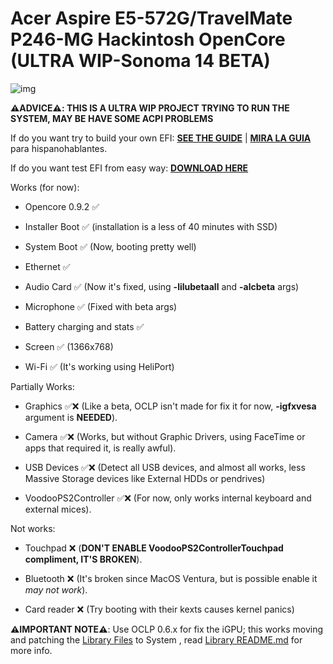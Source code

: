 # Acer Aspire E5-572G/TravelMate P246-MG Hackintosh OpenCore (ULTRA WIP-Sonoma 14 BETA)

[Library Files]: https://github.com/sebasrock156/Acer-E5-572-TMP246-OpenCore/tree/Sonoma-beta/System/Library
[Library README.md]: https://github.com/sebasrock156/Acer-E5-572-TMP246-OpenCore/blob/Sonoma-beta/System/Library/README.md
[DOWNLOAD HERE]: https://github.com/sebasrock156/Acer-E5-572-TMP246-OpenCore/releases/tag/sonoma-beta01
[SEE THE GUIDE]: https://github.com/sebasrock156/Acer-E5-572-TMP246-OpenCore/tree/Sonoma-beta/GUIDE.md
[MIRA LA GUIA]: https://github.com/sebasrock156/Acer-E5-572-TMP246-OpenCore/tree/Sonoma-beta/GUIA.md

![img](https://i.imgur.com/zLH08nx.png)

**⚠️ADVICE⚠️:  THIS IS A ULTRA WIP PROJECT TRYING TO RUN THE SYSTEM, MAY BE HAVE SOME ACPI PROBLEMS**

If do you want try to build your own EFI: **[SEE THE GUIDE]** | **[MIRA LA GUIA]** para hispanohablantes.

If do you want test EFI from easy way:
**[DOWNLOAD HERE]**

Works (for now):
- Opencore 0.9.2 ✅

- Installer Boot ✅  (installation is a less of 40 minutes with SSD) 

- System Boot ✅  (Now, booting pretty well)

- Ethernet ✅

- Audio Card ✅  (Now it's fixed, using **-lilubetaall** and **-alcbeta** args)

- Microphone ✅  (Fixed with beta args)

- Battery charging and stats ✅

- Screen ✅  (1366x768)

- Wi-Fi ✅  (It's working using HeliPort)

Partially Works:

- Graphics ✅❌  (Like a beta, OCLP isn't made for fix it for now, **-igfxvesa** argument is **NEEDED**).

- Camera ✅❌  (Works, but without Graphic Drivers, using FaceTime or apps that required it, is really awful).

- USB Devices ✅❌  (Detect all USB devices, and almost all works, less Massive Storage devices like External HDDs or pendrives)

- VoodooPS2Controller ✅❌  (For now, only works internal keyboard and external mices).

Not works:

- Touchpad ❌  (**DON'T ENABLE VoodooPS2ControllerTouchpad compliment, IT'S BROKEN**).

- Bluetooth ❌  (It's broken since MacOS Ventura, but is possible enable it *may not work*).

- Card reader ❌  (Try booting with their kexts causes kernel panics)

**⚠️IMPORTANT NOTE⚠️**:
Use OCLP 0.6.x for fix the iGPU; this works moving and patching the [Library Files] to System , read [Library README.md] for more info.


 
